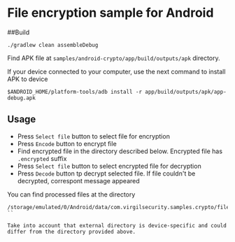 # File encryption sample for Android

##Build

```
./gradlew clean assembleDebug
```

Find APK file at `samples/android-crypto/app/build/outputs/apk` directory.

If your device connected to your computer, use the next command to install APK to device

```
$ANDROID_HOME/platform-tools/adb install -r app/build/outputs/apk/app-debug.apk
```

## Usage

* Press `Select file` button to select file for encryption
* Press `Encode` button to encrypt file
* Find encrypted file in the directory described below. Encrypted file has `.encrypted` suffix
* Press `Select file` button to select encrypted file for decryption
* Press `Decode` button tp decrypt selected file. If file couldn't be decrypted, correspont message appeared

You can find processed files at the directory

```
/storage/emulated/0/Android/data/com.virgilsecurity.samples.crypto/files/Documents/Processed/
``

Take into account that external directory is device-specific and could differ from the directory provided above.
